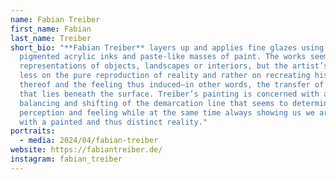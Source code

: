 ```yaml
---
name: Fabian Treiber
first_name: Fabian
last_name: Treiber
short_bio: "**Fabian Treiber** layers up and applies fine glazes using highly
  pigmented acrylic inks and paste-like masses of paint. The works seem like
  representations of objects, landscapes or interiors, but the artist’s focus is
  less on the pure reproduction of reality and rather on recreating his memory
  thereof and the feeling thus induced—in other words, the transfer of feeling
  that lies beneath the surface. Treiber’s painting is concerned with a
  balancing and shifting of the demarcation line that seems to determine our
  perception and feeling while at the same time always showing us we are dealing
  with a painted and thus distinct reality."
portraits:
  - media: 2024/04/fabian-treiber
website: https://fabiantreiber.de/
instagram: fabian_treiber
---
```

